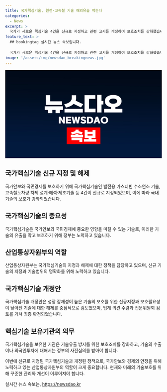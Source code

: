 ```yaml
---
title: 국가핵심기술, 원전·고속철 기술 해외유출 막는다
categories:
  - News
excerpt: >
  국가가 새로운 핵심기술 4건을 신규로 지정하고 관련 고시를 개정하여 보호조치를 강화했습니다. 이는 국가안보와 경제에 악영향을 미칠 수 있는 기술의 해외 유출을 막기 위한 조치로, 기술의 선제적 보호와 해제, 그리고 구체화를 중점으로 검토했습니다. 해당 기술을 보유한 기관은 기술유출 방지를 위한 보호조치 의무가 있으며, 기술의 수출이나 외국인투자 시에는 정부의 사전심의를 받아야 합니다. 또한, 산업부는 올해도 관련 의견을 수렴하고 개정작업을 진행할 예정입니다.
feature_text: >
  ## bookingtag 실시간 뉴스 속보입니다.

  국가가 새로운 핵심기술 4건을 신규로 지정하고 관련 고시를 개정하여 보호조치를 강화했습니다. 이는 국가안보와 경제에 악영향을 미칠 수 있는 기술의 해외 유출을 막기 위한 조치로, 기술의 선제적 보호와 해제, 그리고 구체화를 중점으로 검토했습니다. 해당 기술을 보유한 기관은 기술유출 방지를 위한 보호조치 의무가 있으며, 기술의 수출이나 외국인투자 시에는 정부의 사전심의를 받아야 합니다. 또한, 산업부는 올해도 관련 의견을 수렴하고 개정작업을 진행할 예정입니다.
image: '/assets/img/newsdao_breakingnews.jpg'
---
```


<p><img src="/assets/img/newsdao_breakingnews.jpg" alt="bookingtag 속보" /></p>

<h2 data-ke-size="size26">국가핵심기술 신규 지정 및 해제</h2>

<p>국가안보와 국민경제를 보호하기 위해 국가핵심기술인 발전용 가스터빈 수소연소 기술, 고속철도차량 차체 설계·해석·제조기술 등 4건이 신규로 지정되었으며, 이에 따라 국내기술의 보호가 강화되었습니다.</p>

<h2 data-ke-size="size26">국가핵심기술의 중요성</h2>

<p>국가핵심기술은 국가안보와 국민경제에 중요한 영향을 미칠 수 있는 기술로, 이러한 기술의 유출을 막고 보호하기 위해 정부는 노력하고 있습니다.</p>

<h2 data-ke-size="size26">산업통상자원부의 역할</h2>

<p>산업통상자원부는 국가핵심기술의 지정과 해제에 대한 정책을 담당하고 있으며, 신규 기술의 지정과 기술범위의 명확화를 위해 노력하고 있습니다.</p>

<h2 data-ke-size="size26">국가핵심기술 개정안</h2>

<p>국가핵심기술 개정안은 성장 잠재성이 높은 기술의 보호를 위한 신규지정과 보호필요성이 낮아진 기술에 대한 해제를 중점적으로 검토했으며, 업계 의견 수렴과 전문위원회 검토를 거쳐 최종 확정되었습니다.</p>

<h2 data-ke-size="size26">핵심기술 보유기관의 의무</h2>

<p>국가핵심기술을 보유한 기관은 기술유출 방지를 위한 보호조치를 강화하고, 기술의 수출이나 외국인투자에 대해서는 정부의 사전심의를 받아야 합니다.</p>

<p>이번에 신규로 지정된 국가핵심기술과 개정된 정책으로, 국가안보와 경제의 안정을 위해 노력하고 있는 산업통상자원부의 역할이 크게 중요합니다. 현재와 미래의 기술보호를 위해 꾸준한 관리와 개선이 이루어져야 합니다. <p data-ke-size="size16"></p></p>
실시간 뉴스 속보는, <a href="https://newsdao.kr" rel="dofollow">https://newsdao.kr</a>


